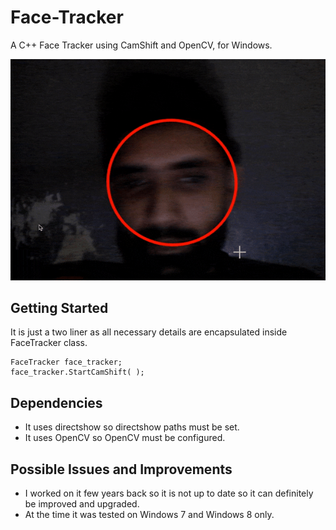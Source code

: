 # Face-Tracker

A C++ Face Tracker using CamShift and OpenCV, for Windows. 

![live demo](animated.gif)


## Getting Started

It is just a two liner as all necessary details are encapsulated inside FaceTracker class. 

```
FaceTracker face_tracker;
face_tracker.StartCamShift( );
```

## Dependencies 

- It uses directshow so directshow paths must be set.
- It uses OpenCV so OpenCV must be configured.

## Possible Issues and Improvements

- I worked on it few years back so it is not up to date so it can definitely be improved and upgraded.
- At the time it was tested on Windows 7 and Windows 8 only.
